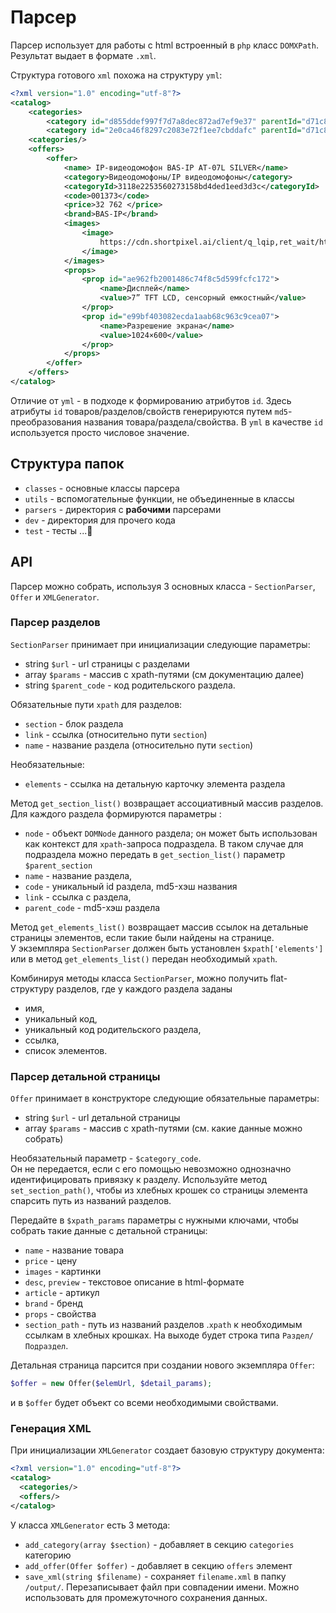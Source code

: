 # Парсер

Парсер использует для работы с html встроенный в `php` класс `DOMXPath`. Результат выдает в формате `.xml`.  

Структура готового `xml` похожа на структуру `yml`:

```xml
<?xml version="1.0" encoding="utf-8"?>
<catalog>
    <categories>
        <category id="d855ddef997f7d7a8dec872ad7ef9e37" parentId="d71c83e2d7915a882bcf3350d08d7ac7">Раздел 1</category>
        <category id="2e0ca46f8297c2083e72f1ee7cbddafc" parentId="d71c83e2d7915a882bcf3350d08d7ac7">Раздел 2</category>
    <categories/>
    <offers>
        <offer>
            <name> IP-видеодомофон BAS-IP AT-07L SILVER</name>
            <category>Видеодомофоны/IP видеодомофоны</category>
            <categoryId>3118e2253560273158bd4ded1eed3d3c</categoryId>
            <code>001373</code>
            <price>32 762 </price>
            <brand>BAS-IP</brand>
            <images>
                <image>
                    https://cdn.shortpixel.ai/client/q_lqip,ret_wait/https://pipl24.ru/wp-content/uploads/2020/10/at-07l...jpg
                </image>
            </images>
            <props>
                <prop id="ae962fb2001486c74f8c5d599fcfc172">
                    <name>Дисплей</name>
                    <value>7” TFT LCD, сенсорный емкостный</value>
                </prop>
                <prop id="e99bf403082ecda1aab68c963c9cea07">
                    <name>Разрешение экрана</name>
                    <value>1024×600</value>
                </prop>
            </props>
        </offer>
    </offers>
</catalog>
```
Отличие от `yml` - в подходе к формированию атрибутов `id`. Здесь атрибуты `id` товаров/разделов/свойств генерируются путем `md5`-преобразования названия товара/раздела/свойства. В `yml` в качестве `id` используется просто числовое значение.
## Структура папок

- `classes` - основные классы парсера
- `utils` - вспомогательные функции, не объединенные в классы
- `parsers` - директория с **рабочими** парсерами
- `dev` - директория для прочего кода
- `test` - тесты ...🤥

## API
Парсер можно собрать, используя 3 основных класса - `SectionParser`, `Offer` и `XMLGenerator`.  
### Парсер разделов
`SectionParser` принимает при инициализации следующие параметры:

- string `$url` - url страницы с разделами
- array `$params` - массив с xpath-путями (см документацию далее)
- string `$parent_code` - код родительского раздела.

Обязательные пути `xpath` для разделов:

- `section` - блок раздела
- `link` - ссылка (относительно пути `section`)
- `name` - название раздела (относительно пути `section`) 

Необязательные:
- `elements` - ссылка на детальную карточку элемента раздела


Метод `get_section_list()` возвращает ассоциативный массив разделов.  
Для каждого раздела формируются параметры :

- `node` - объект `DOMNode` данного раздела; он может быть использован как контекст для `xpath`-запроса подраздела. 
В таком случае для подраздела можно передать в `get_section_list()` параметр `$parent_section`
- `name` - название раздела,
- `code` - уникальный id раздела, md5-хэш названия
- `link` - ссылка с раздела,
- `parent_code` - md5-хэш раздела  

Метод `get_elements_list()` возвращает массив ссылок на детальные страницы элементов, если такие были найдены на странице.  
У экземпляра `SectionParser` должен быть установлен `$xpath['elements']` или в метод `get_elements_list()` передан необходимый `xpath`.

Комбинируя методы класса `SectionParser`, можно получить flat-структуру разделов, где у каждого раздела заданы 

- имя, 
- уникальный код, 
- уникальный код родительского раздела, 
- ссылка,
- список элементов.
 

### Парсер детальной страницы
`Offer` принимает в конструкторе следующие обязательные параметры:

- string `$url` - url детальной страницы
- array `$params` - массив с xpath-путями (см. какие данные можно собрать)

Необязательный параметр - `$category_code`.  
Он не передается, если с его помощью невозможно однозначно идентифицировать привязку к разделу. Используйте метод `set_section_path()`, чтобы из хлебных крошек со страницы элемента спарсить путь из названий разделов.

Передайте в `$xpath_params` параметры с нужными ключами, чтобы собрать такие данные с детальной страницы: 

- `name` - название товара
- `price` - цену
- `images` - картинки
- `desc`, `preview` - текстовое описание в html-формате
- `article` - артикул
- `brand` - бренд
- `props` - свойства
- `section_path` - путь из названий разделов .`xpath` к необходимым ссылкам в хлебных крошках. На выходе будет строка типа `Раздел/Подраздел`.

Детальная страница парсится при создании нового экземпляра `Offer`:
```php
$offer = new Offer($elemUrl, $detail_params);
```
и в `$offer` будет объект со всеми необходимыми свойствами.

### Генерация XML
При инициализации `XMLGenerator` создает базовую структуру документа:
```xml
<?xml version="1.0" encoding="utf-8"?>
<catalog>
  <categories/>
  <offers/>
</catalog>
```
У класса `XMLGenerator` есть 3 метода: 

- `add_category(array $section)` - добавляет в секцию `categories` категорию
- `add_offer(Offer $offer)` - добавляет в секцию `offers` элемент 
- `save_xml(string $filename)` - сохраняет `filename.xml` в папку `/output/`. Перезаписывает файл при совпадении имени. Можно использовать для промежуточного сохранения данных.